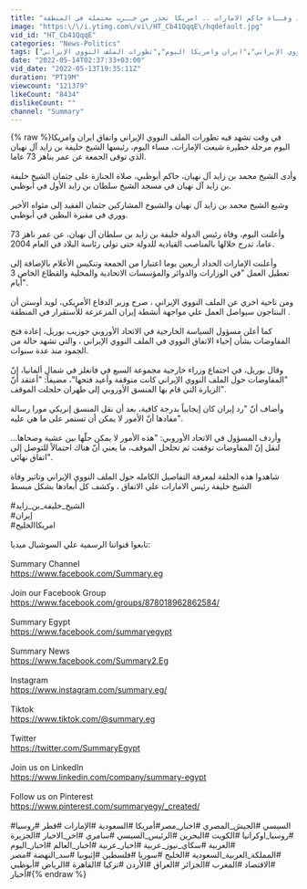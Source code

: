 ```yaml
---
title: "بعد وفــاة حاكم الامارات .. امريكا تحذر من حــرب محتملة في المنطقة"
image: "https:\/\/i.ytimg.com\/vi\/HT_Cb41QqqE\/hqdefault.jpg"
vid_id: "HT_Cb41QqqE"
categories: "News-Politics"
tags: ["الملف النووي الإيراني","ايران وامريكا اليوم","تطورات الملف النووي الإيراني"]
date: "2022-05-14T02:37:33+03:00"
vid_date: "2022-05-13T19:35:11Z"
duration: "PT19M"
viewcount: "121379"
likeCount: "8434"
dislikeCount: ""
channel: "Summary"
---
```

{% raw %}في وقت تشهد فيه تطورات الملف النووي الإيراني واتفاق ايران وامريكا اليوم مرحلة خطيرة شيعت الإمارات، مساء اليوم، رئيسها الشيخ خليفة بن زايد آل نهيان الذي توفى الجمعة عن عمر يناهز 73 عاما. <br /><br />وأدى الشيخ محمد بن زايد آل نهيان، حاكم أبوظبي، صلاة الجنازة على جثمان الشيخ خليفة بن زايد آل نهيان في مسجد الشيخ سلطان بن زايد الأول في أبوظبي.<br /><br />وشيع الشيخ محمد بن زايد آل نهيان والشيوخ المشاركين جثمان الفقيد إلى مثواه الأخير ووري في مقبرة البطين في أبوظبي.<br /><br />وأعلنت اليوم، وفاة رئيس الدولة خليفة بن زايد بن سلطان آل نهيان، عن عمر ناهز 73 عاما، تدرج خلالها بالمناصب القيادية للدولة حتى تولى رئاسة البلاد في العام 2004.<br /><br />وأعلنت الإمارات الحداد أربعين يوما اعتبارا من الجمعة وتنكيس الأعلام بالإضافة إلى تعطيل العمل &quot;في الوزارات والدوائر والمؤسسات الاتحادية والمحلية والقطاع الخاص 3 أيام&quot;.<br /><br />ومن ناحية اخري عن الملف النووي الإيراني ، صرح وزير الدفاع الأمريكي، لويد أوستن أن البنتاجون سيواصل العمل علي مواجهة أنشطة إيران المزعزعة للأستقرار في المنطقة .<br /><br />كما أعلن مسؤول السياسة الخارجية في الاتحاد الأوروبي جوزيب بوريل، إعادة فتح المفاوضات بشأن إحياء الاتفاق النووي في الملف النووي الإيراني ، والتي تشهد حالة من الجمود منذ عدة سنوات.<br /><br />وقال بوريل، في اجتماع وزراء خارجية مجموعة السبع في فانغلز في شمال ألمانيا، إنّ &quot;المفاوضات حول الملف النووي الإيراني كانت متوقفة وأعيد فتحها&quot;، مضيفاً: &quot;أعتقد أنّ الزيارة التي قام بها المنسق الأوروبي إلى طهران حلحلت الموقف&quot;. <br /><br />وأضاف أنّ &quot;رد إيران كان إيجابياً بدرجة كافية، بعد أن نقل المنسق إنريكي مورا رسالة مفادها أنّ الأمور لا يمكن أن تستمر على ما هي عليه&quot;.<br /><br />وأردف المسؤول في الاتحاد الأوروبي: &quot;هذه الأمور لا يمكن حلّها بين عشية وضحاها... لنقل إنّ المفاوضات توقفت ثم تحلحل الموقف، ما يعني أنّ هناك احتمالاً للتوصل إلى اتفاق نهائي&quot;.<br /><br />شاهدوا هذه الحلقة لمعرفة التفاصيل الكامله حول الملف النووي الإيراني وتاثير وفاة الشيخ خليفة رئيس الامارات علي الاتفاق ، وكشف كل أبعادها بشكل مبسط<br /><br />#الشيخ_خليفة_بن_زايد<br />#إيران<br />#امريكاالخليج<br /><br />تابعوا قنواتنا الرسمية علي السوشيال ميديا:<br /><br />Summary Channel<br /><a rel="nofollow" target="blank" href="https://www.facebook.com/Summary.eg">https://www.facebook.com/Summary.eg</a><br /><br />Join our Facebook Group<br /><a rel="nofollow" target="blank" href="https://www.facebook.com/groups/878018962862584/">https://www.facebook.com/groups/878018962862584/</a><br /><br />Summary Egypt<br /><a rel="nofollow" target="blank" href="https://www.facebook.com/summaryegypt">https://www.facebook.com/summaryegypt</a><br /><br />Summary News <br /><a rel="nofollow" target="blank" href="https://www.facebook.com/Summary2.Eg">https://www.facebook.com/Summary2.Eg</a><br /><br />Instagram <br /><a rel="nofollow" target="blank" href="https://www.instagram.com/summary.eg/">https://www.instagram.com/summary.eg/</a><br /><br />Tiktok <br /><a rel="nofollow" target="blank" href="https://www.tiktok.com/@summary.eg">https://www.tiktok.com/@summary.eg</a><br /><br />Twitter<br /><a rel="nofollow" target="blank" href="https://twitter.com/SummaryEgypt">https://twitter.com/SummaryEgypt</a><br /><br />Join us on LinkedIn<br /><a rel="nofollow" target="blank" href="https://www.linkedin.com/company/summary-egypt">https://www.linkedin.com/company/summary-egypt</a><br /><br />Follow us on Pinterest<br /><a rel="nofollow" target="blank" href="https://www.pinterest.com/summaryegy/_created/">https://www.pinterest.com/summaryegy/_created/</a><br /><br />#السيسي #الجيش_المصري #اخبار_مصر#أمريكا #السعودية #الإمارات #قطر #روسيا #روسيا_اوكرانيا #الكويت #البحرين #الرئيس_السيسي #سامري #اخر_الاخبار #الجزيرة #العربية #سكاي_نيوز_عربية #اخبار_عربية #اخبار_العالم #اخبار_اليوم #المملكة_العربية_السعودية #الخليج #سوريا #فلسطين #إثيوبيا #سد_النهضة #مصر #الاقتصاد #المغرب #الجزائر #العراق #الأردن #تركيا #القاهرة #الرياض #أبوظبي #أخبار{% endraw %}
